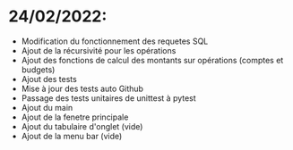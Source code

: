 # 24/02/2022:

- Modification du fonctionnement des requetes SQL
- Ajout de la récursivité pour les opérations
- Ajout des fonctions de calcul des montants sur opérations (comptes et budgets)
- Ajout des tests
- Mise à jour des tests auto Github
- Passage des tests unitaires de unittest à pytest
- Ajout du main
- Ajout de la fenetre principale
- Ajout du tabulaire d'onglet (vide)
- Ajout de la menu bar (vide)